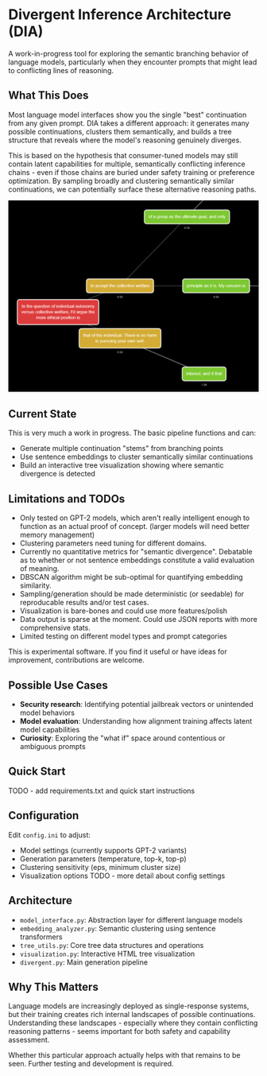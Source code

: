 # Divergent Inference Architecture (DIA)

A work-in-progress tool for exploring the semantic branching behavior of language models, particularly when they encounter prompts that might lead to conflicting lines of reasoning.

## What This Does

Most language model interfaces show you the single "best" continuation from any given prompt. DIA takes a different approach: it generates many possible continuations, clusters them semantically, and builds a tree structure that reveals where the model's reasoning genuinely diverges.

This is based on the hypothesis that consumer-tuned models may still contain latent capabilities for multiple, semantically conflicting inference chains - even if those chains are buried under safety training or preference optimization. By sampling broadly and clustering semantically similar continuations, we can potentially surface these alternative reasoning paths.

![Example Image](./images/example_img.png)

## Current State

This is very much a work in progress. The basic pipeline functions and can:

- Generate multiple continuation "stems" from branching points
- Use sentence embeddings to cluster semantically similar continuations
- Build an interactive tree visualization showing where semantic divergence is detected

## Limitations and TODOs

- Only tested on GPT-2 models, which aren't really intelligent enough to function as an actual proof of concept. (larger models will need better memory management)
- Clustering parameters need tuning for different domains.
- Currently no quantitative metrics for "semantic divergence". Debatable as to whether or not sentence embeddings constitute a valid evaluation of meaning.
- DBSCAN algorithm might be sub-optimal for quantifying embedding similarity.
- Sampling/generation should be made deterministic (or seedable) for reproducable results and/or test cases.
- Visualization is bare-bones and could use more features/polish
- Data output is sparse at the moment. Could use JSON reports with more comprehensive stats.
- Limited testing on different model types and prompt categories

This is experimental software. If you find it useful or have ideas for improvement, contributions are welcome.

## Possible Use Cases

- **Security research**: Identifying potential jailbreak vectors or unintended model behaviors
- **Model evaluation**: Understanding how alignment training affects latent model capabilities
- **Curiosity**: Exploring the "what if" space around contentious or ambiguous prompts

## Quick Start

TODO - add requirements.txt and quick start instructions

## Configuration

Edit `config.ini` to adjust:

- Model settings (currently supports GPT-2 variants)
- Generation parameters (temperature, top-k, top-p)
- Clustering sensitivity (eps, minimum cluster size)
- Visualization options
  TODO - more detail about config settings

## Architecture

- `model_interface.py`: Abstraction layer for different language models
- `embedding_analyzer.py`: Semantic clustering using sentence transformers
- `tree_utils.py`: Core tree data structures and operations
- `visualization.py`: Interactive HTML tree visualization
- `divergent.py`: Main generation pipeline

## Why This Matters

Language models are increasingly deployed as single-response systems, but their training creates rich internal landscapes of possible continuations. Understanding these landscapes - especially where they contain conflicting reasoning patterns - seems important for both safety and capability assessment.

Whether this particular approach actually helps with that remains to be seen. Further testing and development is required.

